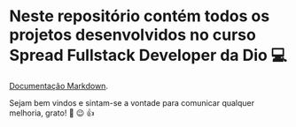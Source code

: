 # Neste repositório contém todos os projetos desenvolvidos no curso Spread Fullstack Developer da Dio :computer:

[Documentação Markdown](https://www.markdownguide.org/basic-syntax/).

Sejam bem vindos e sintam-se a vontade para comunicar qualquer melhoria, grato! :muscle: :wink: :+1:



